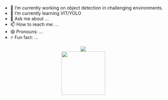 
- 🔭 I’m currently working on object detection in challenging  environments.
- 🌱 I’m currently learning VIT/YOLO
- 💬 Ask me about ...
- 📫 How to reach me: ...
- 😄 Pronouns: ...
- ⚡ Fun fact: ...

<div align="center">
	<img src="https://activity-graph.herokuapp.com/graph?username=9Godjasen&theme=xcode" />
</div>
<div align="center">
	<img height="137px" src="https://github-readme-stats.vercel.app/api?username=9Godjasen&hide_title=true&hide_border=true&show_icons=trueline_height=21&text_color=000&icon_color=000&bg_color=0,ea6161,ffc64d,fffc4d,52fa5a&theme=graywhite" />
</div>

